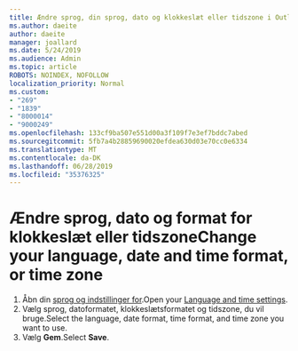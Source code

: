 ```yaml
---
title: Ændre sprog, din sprog, dato og klokkeslæt eller tidszone i Outlook.com
ms.author: daeite
author: daeite
manager: joallard
ms.date: 5/24/2019
ms.audience: Admin
ms.topic: article
ROBOTS: NOINDEX, NOFOLLOW
localization_priority: Normal
ms.custom:
- "269"
- "1839"
- "8000014"
- "9000249"
ms.openlocfilehash: 133cf9ba507e551d00a3f109f7e3ef7bddc7abed
ms.sourcegitcommit: 5fb7a4b28859690020efdea630d03e70cc0e6334
ms.translationtype: MT
ms.contentlocale: da-DK
ms.lasthandoff: 06/28/2019
ms.locfileid: "35376325"
---
```

# <a name="change-your-language-date-and-time-format-or-time-zone"></a><span data-ttu-id="ea6fc-102">Ændre sprog, dato og format for klokkeslæt eller tidszone</span><span class="sxs-lookup"><span data-stu-id="ea6fc-102">Change your language, date and time format, or time zone</span></span>

1. <span data-ttu-id="ea6fc-103">Åbn din [sprog og indstillinger for](https://go.microsoft.com/fwlink/?linkid=2085505).</span><span class="sxs-lookup"><span data-stu-id="ea6fc-103">Open your [Language and time settings](https://go.microsoft.com/fwlink/?linkid=2085505).</span></span>
1. <span data-ttu-id="ea6fc-104">Vælg sprog, datoformatet, klokkeslætsformatet og tidszone, du vil bruge.</span><span class="sxs-lookup"><span data-stu-id="ea6fc-104">Select the language, date format, time format, and time zone you want to use.</span></span>
1. <span data-ttu-id="ea6fc-105">Vælg **Gem**.</span><span class="sxs-lookup"><span data-stu-id="ea6fc-105">Select **Save**.</span></span>
